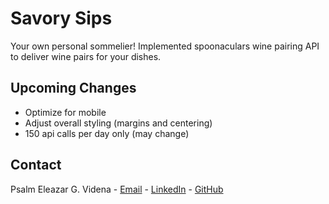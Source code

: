 # Savory Sips
Your own personal sommelier! Implemented spoonaculars wine pairing API to deliver wine pairs for your dishes.

## Upcoming Changes
- Optimize for mobile
- Adjust overall styling (margins and centering)
- 150 api calls per day only (may change)

## Contact
Psalm Eleazar G. Videna - [Email](mailto:videna.psalmeleazar@gmail.com) - [LinkedIn](https://www.linkedin.com/in/pevidena/) - [GitHub](https://github.com/P541M)
